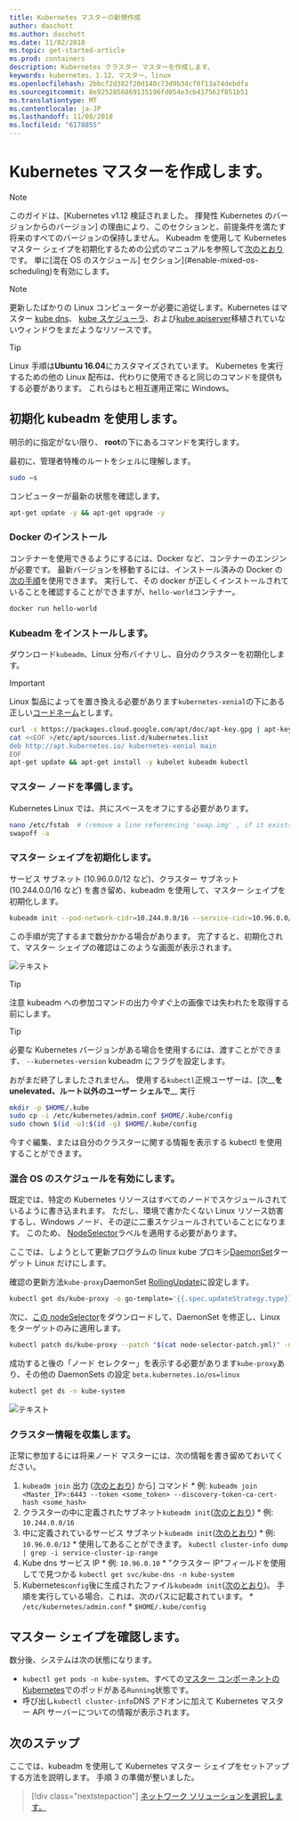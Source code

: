 ```yaml
---
title: Kubernetes マスターの新規作成
author: daschott
ms.author: daschott
ms.date: 11/02/2018
ms.topic: get-started-article
ms.prod: containers
description: Kubernetes クラスター マスターを作成します。
keywords: kubernetes、1.12、マスター、linux
ms.openlocfilehash: 2bbcf2d382f20d140c73d9b34cf0f13a74debdfa
ms.sourcegitcommit: 8e9252856869135196fd054e3cb417562f851b51
ms.translationtype: MT
ms.contentlocale: ja-JP
ms.lasthandoff: 11/08/2018
ms.locfileid: "6178855"
---
```

# <a name="creating-a-kubernetes-master"></a>Kubernetes マスターを作成します。 #
> [!NOTE]
> このガイドは、[Kubernetes v1.12 検証されました。 揮発性 Kubernetes のバージョンからのバージョン] の理由により、このセクションと、前提条件を満たす将来のすべてのバージョンの保持しません。 Kubeadm を使用して Kubernetes マスター シェイプを初期化するための公式のマニュアルを参照して[次のとおり](https://kubernetes.io/docs/setup/independent/install-kubeadm/)です。 単に[混在 OS のスケジュール] セクション](#enable-mixed-os-scheduling)を有効にします。

> [!NOTE]  
> 更新したばかりの Linux コンピューターが必要に追従します。Kubernetes はマスター [kube dns](https://kubernetes.io/docs/concepts/services-networking/dns-pod-service/)、 [kube スケジューラ](https://kubernetes.io/docs/reference/command-line-tools-reference/kube-scheduler/)、および[kube apiserver](https://kubernetes.io/docs/reference/command-line-tools-reference/kube-apiserver/)移植されていないウィンドウをまだようなリソースです。 

> [!tip]
> Linux 手順は**Ubuntu 16.04**にカスタマイズされています。 Kubernetes を実行するための他の Linux 配布は、代わりに使用できると同じのコマンドを提供もする必要があります。 これらはもと相互運用正常に Windows。


## <a name="initialization-using-kubeadm"></a>初期化 kubeadm を使用します。 ##
明示的に指定がない限り、 **root**の下にあるコマンドを実行します。

最初に、管理者特権のルートをシェルに理解します。

```bash
sudo –s
```

コンピューターが最新の状態を確認します。

```bash
apt-get update -y && apt-get upgrade -y
```

### <a name="install-docker"></a>Docker のインストール ###
コンテナーを使用できるようにするには、Docker など、コンテナーのエンジンが必要です。 最新バージョンを移動するには、インストール済みの Docker の[次の手順](https://docs.docker.com/install/linux/docker-ce/ubuntu/)を使用できます。 実行して、その docker が正しくインストールされていることを確認することができますが、`hello-world`コンテナー。

```bash
docker run hello-world
```

### <a name="install-kubeadm"></a>Kubeadm をインストールします。 ###
ダウンロード`kubeadm`、Linux 分布バイナリし、自分のクラスターを初期化します。

> [!Important]  
> Linux 製品によってを置き換える必要があります`kubernetes-xenial`の下にある正しい[コードネーム](https://wiki.ubuntu.com/Releases)とします。

```bash
curl -s https://packages.cloud.google.com/apt/doc/apt-key.gpg | apt-key add -
cat <<EOF >/etc/apt/sources.list.d/kubernetes.list
deb http://apt.kubernetes.io/ kubernetes-xenial main
EOF
apt-get update && apt-get install -y kubelet kubeadm kubectl 
```

### <a name="prepare-the-master-node"></a>マスター ノードを準備します。 ###
Kubernetes Linux では、共にスペースをオフにする必要があります。

```bash
nano /etc/fstab  # (remove a line referencing 'swap.img' , if it exists)
swapoff -a 
```

### <a name="initialize-master"></a>マスター シェイプを初期化します。 ###
サービス サブネット (10.96.0.0/12 など)、クラスター サブネット (10.244.0.0/16 など) を書き留め、kubeadm を使用して、マスター シェイプを初期化します。

```bash
kubeadm init --pod-network-cidr=10.244.0.0/16 --service-cidr=10.96.0.0/12
```

この手順が完了するまで数分かかる場合があります。 完了すると、初期化されて、マスター シェイプの確認はこのような画面が表示されます。

![テキスト](media/kubeadm-init.png)

> [!tip]
> 注意 kubeadm への参加コマンドの出力*今すぐ*上の画像では失われたを取得する前にします。

> [!tip]
> 必要な Kubernetes バージョンがある場合を使用するには、渡すことができます、 `--kubernetes-version` kubeadm にフラグを設定します。

おがまだ終了しましたされません。 使用する`kubectl`正規ユーザーは、[次__**を unelevated、ルート以外のユーザー シェルで**__ 実行

```bash
mkdir -p $HOME/.kube
sudo cp -i /etc/kubernetes/admin.conf $HOME/.kube/config
sudo chown $(id -u):$(id -g) $HOME/.kube/config
```
今すぐ編集、または自分のクラスターに関する情報を表示する kubectl を使用することができます。

### <a name="enable-mixed-os-scheduling"></a>混合 OS のスケジュールを有効にします。 ###
既定では、特定の Kubernetes リソースはすべてのノードでスケジュールされているように書き込まれます。 ただし、環境で書かたくない Linux リソース妨害するし、Windows ノード、その逆に二重スケジュールされていることになります。 このため、 [NodeSelector](https://kubernetes.io/docs/concepts/configuration/assign-pod-node/#nodeselector)ラベルを適用する必要があります。 

ここでは、しようとして更新プログラムの linux kube プロキシ[DaemonSet](https://kubernetes.io/docs/concepts/workloads/controllers/daemonset/)ターゲット Linux だけにします。

確認の更新方法`kube-proxy`DaemonSet [RollingUpdate](https://kubernetes.io/docs/tasks/manage-daemon/update-daemon-set/)に設定します。

```bash
kubectl get ds/kube-proxy -o go-template='{{.spec.updateStrategy.type}}{{"\n"}}' --namespace=kube-system
```

次に、[この nodeSelector](https://github.com/Microsoft/SDN/tree/master/Kubernetes/flannel/l2bridge/manifests/node-selector-patch.yml)をダウンロードして、DaemonSet を修正し、Linux をターゲットのみに適用します。

```bash
kubectl patch ds/kube-proxy --patch "$(cat node-selector-patch.yml)" -n=kube-system
```

成功すると後の「ノード セレクター」を表示する必要があります`kube-proxy`あり、その他の DaemonSets の設定 `beta.kubernetes.io/os=linux`

```bash
kubectl get ds -n kube-system
```

![テキスト](media/kube-proxy-ds.png)

### <a name="collect-cluster-information"></a>クラスター情報を収集します。 ###
正常に参加するには将来ノード マスターには、次の情報を書き留めておいてください。
  1. `kubeadm join` 出力 ([次のとおり](#initialize-master)) から] コマンド
    * 例: `kubeadm join <Master_IP>:6443 --token <some_token> --discovery-token-ca-cert-hash <some_hash>`
  2. クラスターの中に定義されたサブネット`kubeadm init`([次のとおり](#initialize-master))
    * 例: `10.244.0.0/16`
  3. 中に定義されているサービス サブネット`kubeadm init`([次のとおり](#initialize-master))
    * 例: `10.96.0.0/12`
    * 使用してあることができます。 `kubectl cluster-info dump | grep -i service-cluster-ip-range`
  4. Kube dns サービス IP 
    * 例: `10.96.0.10`
    * "クラスター IP"フィールドを使用してで見つかる `kubectl get svc/kube-dns -n kube-system`
  5. Kubernetes`config`後に生成されたファイル`kubeadm init`([次のとおり](#initialize-master))。 手順を実行している場合、これは、次のパスに記載されています。
    * `/etc/kubernetes/admin.conf`
    * `$HOME/.kube/config`

## <a name="verifying-the-master"></a>マスター シェイプを確認します。 ##
数分後、システムは次の状態になります。

  - `kubectl get pods -n kube-system`、すべての[マスター コンポーネントの Kubernetes](https://kubernetes.io/docs/concepts/overview/components/#master-components)でのポッドがある`Running`状態です。
  - 呼び出し`kubectl cluster-info`DNS アドオンに加えて Kubernetes マスター API サーバーについての情報が表示されます。

## <a name="next-steps"></a>次のステップ ## 
ここでは、kubeadm を使用して Kubernetes マスター シェイプをセットアップする方法を説明します。 手順 3 の準備が整いました。

> [!div class="nextstepaction"]
> [ネットワーク ソリューションを選択します。](./network-topologies.md)